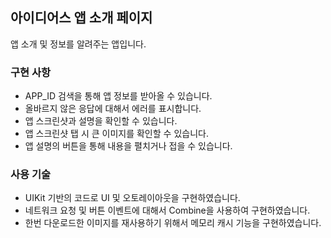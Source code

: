 ## 아이디어스 앱 소개 페이지

앱 소개 및 정보를 알려주는 앱입니다.

### 구현 사항

- APP_ID 검색을 통해 앱 정보를 받아올 수 있습니다.
- 올바르지 않은 응답에 대해서 에러를 표시합니다.
- 앱 스크린샷과 설명을 확인할 수 있습니다.
- 앱 스크린샷 탭 시 큰 이미지를 확인할 수 있습니다.
- 앱 설명의 버튼을 통해 내용을 펼치거나 접을 수 있습니다.

### 사용 기술

- UIKit 기반의 코드로 UI 및 오토레이아웃을 구현하였습니다.
- 네트워크 요청 및 버튼 이벤트에 대해서 Combine을 사용하여 구현하였습니다.
- 한번 다운로드한 이미지를 재사용하기 위해서 메모리 캐시 기능을 구현하였습니다.